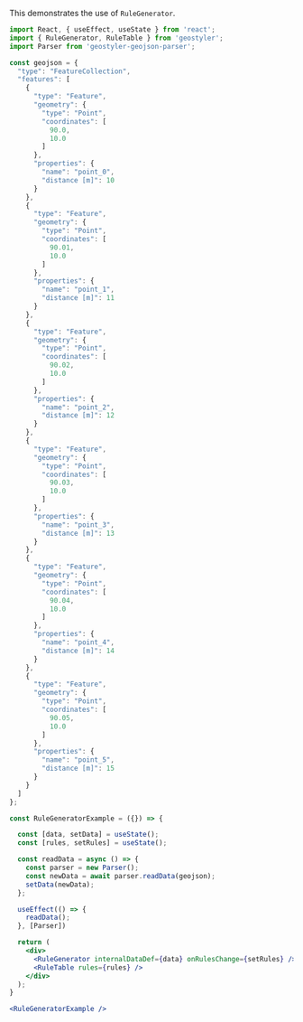 <!--
 * Released under the BSD 2-Clause License
 *
 * Copyright © 2018-present, terrestris GmbH & Co. KG and GeoStyler contributors
 * All rights reserved.
 *
 * Redistribution and use in source and binary forms, with or without
 * modification, are permitted provided that the following conditions are met:
 *
 * * Redistributions of source code must retain the above copyright notice,
 *   this list of conditions and the following disclaimer.
 *
 * * Redistributions in binary form must reproduce the above copyright notice,
 *   this list of conditions and the following disclaimer in the documentation
 *   and/or other materials provided with the distribution.
 *
 * THIS SOFTWARE IS PROVIDED BY THE COPYRIGHT HOLDERS AND CONTRIBUTORS "AS IS"
 * AND ANY EXPRESS OR IMPLIED WARRANTIES, INCLUDING, BUT NOT LIMITED TO, THE
 * IMPLIED WARRANTIES OF MERCHANTABILITY AND FITNESS FOR A PARTICULAR PURPOSE
 * ARE DISCLAIMED. IN NO EVENT SHALL THE COPYRIGHT HOLDER OR CONTRIBUTORS BE
 * LIABLE FOR ANY DIRECT, INDIRECT, INCIDENTAL, SPECIAL, EXEMPLARY, OR
 * CONSEQUENTIAL DAMAGES (INCLUDING, BUT NOT LIMITED TO, PROCUREMENT OF
 * SUBSTITUTE GOODS OR SERVICES; LOSS OF USE, DATA, OR PROFITS; OR BUSINESS
 * INTERRUPTION) HOWEVER CAUSED AND ON ANY THEORY OF LIABILITY, WHETHER IN
 * CONTRACT, STRICT LIABILITY, OR TORT (INCLUDING NEGLIGENCE OR OTHERWISE)
 * ARISING IN ANY WAY OUT OF THE USE OF THIS SOFTWARE, EVEN IF ADVISED OF THE
 * POSSIBILITY OF SUCH DAMAGE.
 *
-->

This demonstrates the use of `RuleGenerator`.

```jsx
import React, { useEffect, useState } from 'react';
import { RuleGenerator, RuleTable } from 'geostyler';
import Parser from 'geostyler-geojson-parser';

const geojson = {
  "type": "FeatureCollection",
  "features": [
    {
      "type": "Feature",
      "geometry": {
        "type": "Point",
        "coordinates": [
          90.0,
          10.0
        ]
      },
      "properties": {
        "name": "point_0",
        "distance [m]": 10
      }
    },
    {
      "type": "Feature",
      "geometry": {
        "type": "Point",
        "coordinates": [
          90.01,
          10.0
        ]
      },
      "properties": {
        "name": "point_1",
        "distance [m]": 11
      }
    },
    {
      "type": "Feature",
      "geometry": {
        "type": "Point",
        "coordinates": [
          90.02,
          10.0
        ]
      },
      "properties": {
        "name": "point_2",
        "distance [m]": 12
      }
    },
    {
      "type": "Feature",
      "geometry": {
        "type": "Point",
        "coordinates": [
          90.03,
          10.0
        ]
      },
      "properties": {
        "name": "point_3",
        "distance [m]": 13
      }
    },
    {
      "type": "Feature",
      "geometry": {
        "type": "Point",
        "coordinates": [
          90.04,
          10.0
        ]
      },
      "properties": {
        "name": "point_4",
        "distance [m]": 14
      }
    },
    {
      "type": "Feature",
      "geometry": {
        "type": "Point",
        "coordinates": [
          90.05,
          10.0
        ]
      },
      "properties": {
        "name": "point_5",
        "distance [m]": 15
      }
    }
  ]
};

const RuleGeneratorExample = ({}) => {

  const [data, setData] = useState();
  const [rules, setRules] = useState();

  const readData = async () => {
    const parser = new Parser();
    const newData = await parser.readData(geojson);
    setData(newData);
  };

  useEffect(() => {
    readData();
  }, [Parser])

  return (
    <div>
      <RuleGenerator internalDataDef={data} onRulesChange={setRules} />
      <RuleTable rules={rules} />
    </div>
  );
}

<RuleGeneratorExample />
```
